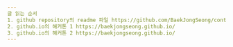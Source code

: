 ```yaml
---
글 읽는 순서
1. github repository의 readme 파일 https://github.com/BaekJongSeong/contest/blob/master/README.md
2. github.io의 해커톤 1 https://baekjongseong.github.io/
3. github.io의 해커톤 2 https://baekjongseong.github.io/
---
```

